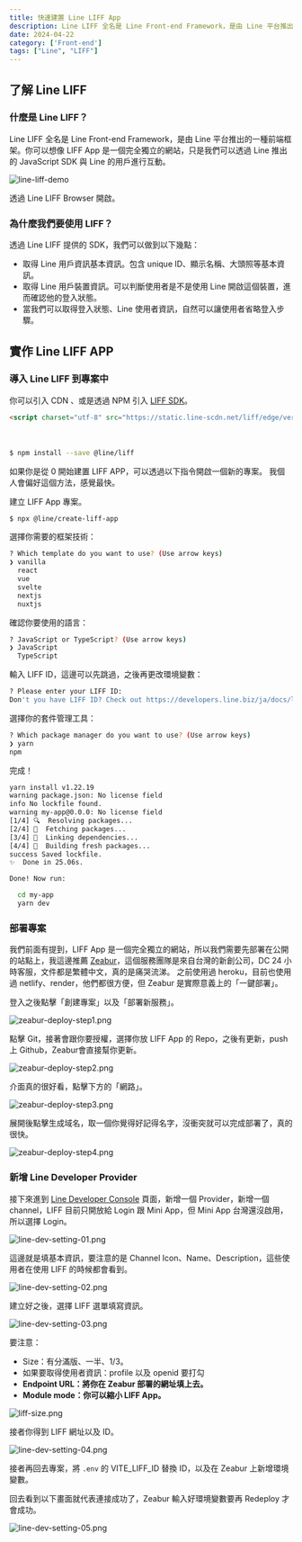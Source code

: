 ```yaml
---
title: 快速建置 Line LIFF App
description: Line LIFF 全名是 Line Front-end Framework，是由 Line 平台推出的一種前端框架，除了讓用戶可以省略這個步驟，增強用戶體驗的好方法。
date: 2024-04-22
category: ['Front-end']
tags: ["Line", "LIFF"]
---
```


## 了解 Line LIFF

### 什麼是 Line LIFF？

Line LIFF 全名是 Line Front-end Framework，是由 Line 平台推出的一種前端框架。你可以想像 LIFF App 是一個完全獨立的網站，只是我們可以透過 Line 推出的 JavaScript SDK 與 Line 的用戶進行互動。

![line-liff-demo](/blog/line-liff-demo.jpeg)

透過 Line LIFF Browser 開啟。

### 為什麼我們要使用 LIFF？

透過 Line LIFF 提供的 SDK，我們可以做到以下幾點：

- 取得 Line 用戶資訊基本資訊。包含 unique ID、顯示名稱、大頭照等基本資訊。
- 取得 Line 用戶裝置資訊。可以判斷使用者是不是使用 Line 開啟這個裝置，進而確認他的登入狀態。
- 當我們可以取得登入狀態、Line 使用者資訊，自然可以讓使用者省略登入步驟。

## 實作 Line LIFF APP

### 導入 Line LIFF 到專案中

你可以引入 CDN 、或是透過 NPM 引入 [LIFF SDK](/blog/https://developers.line.biz/en/docs/liff/cli-tool-create-liff-app/#create-a-dev-env-using-liff-app)。

```html title="index.html"
<script charset="utf-8" src="https://static.line-scdn.net/liff/edge/versions/2.22.3/sdk.js"></script>
```
　
```bash shell title="Terminal"
$ npm install --save @line/liff
```

如果你是從 0 開始建置 LIFF APP，可以透過以下指令開啟一個新的專案。
我個人會偏好這個方法，感覺最快。

建立 LIFF App 專案。

```bash title="Terminal"
$ npx @line/create-liff-app
```

選擇你需要的框架技術：

```bash title="Terminal"
? Which template do you want to use? (Use arrow keys)
❯ vanilla
  react
  vue
  svelte
  nextjs
  nuxtjs
```

確認你要使用的語言：

```bash title="Terminal"
? JavaScript or TypeScript? (Use arrow keys)
❯ JavaScript
  TypeScript
```

輸入 LIFF ID，這邊可以先跳過，之後再更改環境變數：

```bash title="Terminal"
? Please enter your LIFF ID:
Don't you have LIFF ID? Check out https://developers.line.biz/ja/docs/liff/getting-started/ (liffId)
```

選擇你的套件管理工具：

```bash title="Terminal"
? Which package manager do you want to use? (Use arrow keys)
❯ yarn
npm
```

完成！

```bash title="Terminal"
yarn install v1.22.19
warning package.json: No license field
info No lockfile found.
warning my-app@0.0.0: No license field
[1/4] 🔍  Resolving packages...
[2/4] 🚚  Fetching packages...
[3/4] 🔗  Linking dependencies...
[4/4] 🔨  Building fresh packages...
success Saved lockfile.
✨  Done in 25.06s.

Done! Now run:

  cd my-app
  yarn dev
```

### 部署專案

我們前面有提到，LIFF App 是一個完全獨立的網站，所以我們需要先部署在公開的站點上，我這邊推薦 [Zeabur](/blog/http://zeabur.com/)，這個服務團隊是來自台灣的新創公司，DC 24 小時客服，文件都是繁體中文，真的是痛哭流涕。
之前使用過 heroku，目前也使用過 netlify、render，他們都很方便，但 Zeabur 是實際意義上的「一鍵部署」。

登入之後點擊「創建專案」以及「部署新服務」。


![zeabur-deploy-step1.png](/blog/zeabur-deploy-step1.png)

點擊 Git，接著會跟你要授權，選擇你放 LIFF App 的 Repo，之後有更新，push上 Github，Zeabur會直接幫你更新。

![zeabur-deploy-step2.png](/blog/zeabur-deploy-step2.png)

介面真的很好看，點擊下方的「網路」。

![zeabur-deploy-step3.png](/blog/zeabur-deploy-step3.png)

展開後點擊生成域名，取一個你覺得好記得名字，沒衝突就可以完成部署了，真的很快。

![zeabur-deploy-step4.png](/blog/zeabur-deploy-step4.png)

### 新增 Line Developer Provider

接下來進到 [Line Developer Console](/blog/https://developers.line.biz/console/) 頁面，新增一個 Provider，新增一個 channel，LIFF 目前只開放給 Login 跟 Mini App，但 Mini App 台灣還沒啟用，所以選擇 Login。

![line-dev-setting-01.png](/blog/line-dev-setting-01.png)

這邊就是填基本資訊，要注意的是 Channel Icon、Name、Description，這些使用者在使用 LIFF 的時候都會看到。

![line-dev-setting-02.png](/blog/line-dev-setting-02.png)

建立好之後，選擇 LIFF 選單填寫資訊。

![line-dev-setting-03.png](/blog/line-dev-setting-03.png)

要注意：

- Size：有分滿版、一半、1/3。
- 如果要取得使用者資訊：profile 以及 openid 要打勾
- **Endpoint URL：將你在 Zeabur 部署的網址填上去。**
- **Module mode：你可以縮小 LIFF App。**

![liff-size.png](/blog/liff-size.png)

接者你得到 LIFF 網址以及 ID。

![line-dev-setting-04.png](/blog/line-dev-setting-04.png)

接者再回去專案，將 `.env` 的 VITE_LIFF_ID 替換 ID，以及在 Zeabur 上新增環境變數。

回去看到以下畫面就代表連接成功了，Zeabur 輸入好環境變數要再 Redeploy 才會成功。

![line-dev-setting-05.png](/blog/line-dev-setting-05.png)
